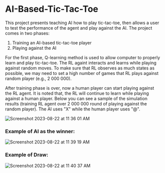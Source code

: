 # AI-Based-Tic-Tac-Toe

This project presents teaching AI how to play tic-tac-toe, then allows a user to test the performance of the agent and play against the AI.
The project comes in two phases:
1) Training an AI-based tic-tac-toe player
2) Playing against the AI

For the first phase, Q-learning method is used to allow computer to properly learn and play tic-tac-toe. The RL againt interacts and learns while playing against
random moves. To make sure that RL observes as much states as possible, we may need to set a high number of games that RL plays against random player 
(e.g., 2 000 000).

After training phase is over, now a human player can start playing against the RL agent. It is noted that, the RL will continue to learn while playing against a human player.
Below you can see a sample of the simulation results (training RL agent over 2 000 000 round of playing against the random player). The AI uses "X" while the human player uses "@".

![Screenshot 2023-08-22 at 11 36 01 AM](https://github.com/sahandmsh/AI-Based-Tic-Tac-Toe/assets/82970651/e590a42d-642e-4791-8946-640f867c5368)


### Example of AI as the winner:

![Screenshot 2023-08-22 at 11 39 19 AM](https://github.com/sahandmsh/AI-Based-Tic-Tac-Toe/assets/82970651/edb1e7a7-896e-4f85-809e-1d3c92635aea)



### Example of Draw:

![Screenshot 2023-08-22 at 11 40 37 AM](https://github.com/sahandmsh/AI-Based-Tic-Tac-Toe/assets/82970651/641730d7-5e22-433b-8a7f-c5627d4b26f6)

